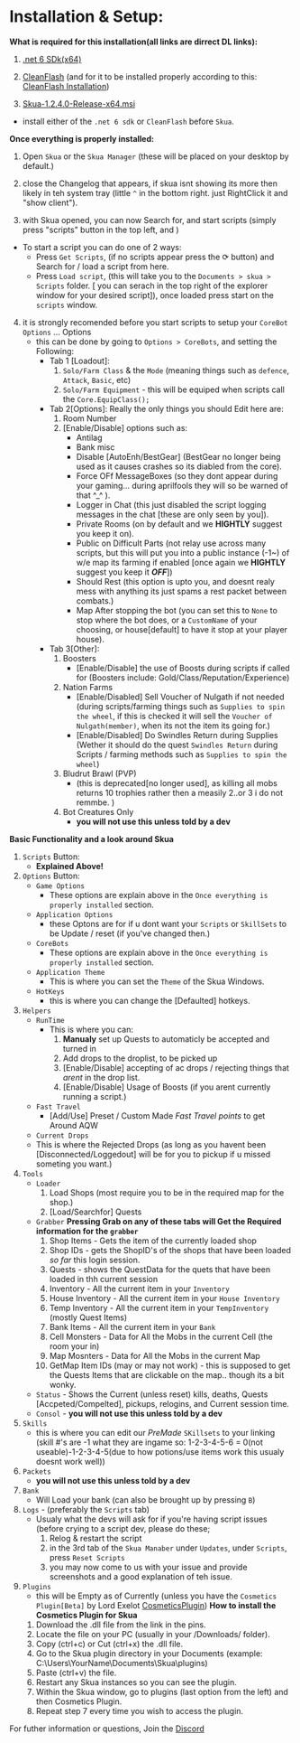 # Installation & Setup:

**What is required for this installation(all links are dirrect DL links):**
1. [.net 6 SDk(x64)](<https://dotnet.microsoft.com/en-us/download/dotnet/thank-you/sdk-6.0.420-windows-x64-installer>)

2. [CleanFlash](<https://drive.google.com/file/d/1R0KrjAyHTz6KfcAp_zsRh2Mrv25J0PbI/view>) (and for it to be installed properly according to this: [CleanFlash Installation](https://imgur.com/ztsLYZ1))

3. [Skua-1.2.4.0-Release-x64.msi](<https://github.com/BrenoHenrike/Skua/releases/download/1.2.4.0/Skua-1.2.4.0-Release-x64.msi>)

- install either of the `.net 6 sdk` or `CleanFlash` before `Skua`.

**Once everything is properly installed:**

1. Open `Skua` or the `Skua Manager` (these will be placed on your desktop by default.)

2. close the Changelog that appears, if skua isnt showing its more then likely in teh system tray (little `^` in the bottom right. just RightClick it and "show client").

3. with Skua opened, you can now Search for, and start scripts (simply press "scripts" button in the top left, and )
- To start a script you can do one of 2 ways:
    * Press `Get Scripts`, (if no scripts appear press the ⟳ button) and Search for / load a script from here.
    * Press `Load script`, (this will take you to the `Documents > skua > Scripts` folder. [ you can serach in the top right of the explorer window for your desired script]), once loaded press start on the `scripts` window.

4. it is strongly recomended before you start scripts to setup your `CoreBot Options` ... Options
    - this can be done by going to `Options > CoreBots`, and setting the Following:
        * Tab 1 [Loadout]:
            1. `Solo/Farm Class` & the `Mode` (meaning things such as `defence`, `Attack`, `Basic`, etc)
            2. `Solo/Farm Equipment` - this will be equiped when scripts call the `Core.EquipClass();`
        * Tab 2[Options]: 
            Really the only things you should Edit here are:
            1. Room Number
            2. [Enable/Disable] options such as: 
                - Antilag
                - Bank misc
                - Disable [AutoEnh/BestGear] (BestGear no longer being used as it causes crashes so its diabled from the core).
                - Force OFf MessageBoxes (so they dont appear during your gaming... during aprilfools they will so be warned of that ^_^ ).
                - Logger in Chat (this just disabled the script logging messages in the chat [these are only seen by you]).
                - Private Rooms (on by default and we **HIGHTLY** suggest you keep it on).
                - Public on Difficult Parts (not relay use across many scripts, but this will put you into a public instance (-1~) of w/e map its farming if enabled [once again we **HIGHTLY** suggest you keep it ***OFF***])
                - Should Rest (this option is upto you, and doesnt realy mess with anything its just spams a rest packet between combats.)
                - Map After stopping the bot (you can set this to `None` to stop where the bot does, or a `CustomName` of your choosing, or house[default] to have it stop at your player house).
        * Tab 3[Other]:
            1. Boosters
                - [Enable/Disable] the use of Boosts during scripts if called for (Boosters include: Gold/Class/Reputation/Experience)
            2. Nation Farms
               * [Enable/Disabled] Sell Voucher of Nulgath if not needed (during scripts/farming things such as `Supplies to spin the wheel`, if this is checked it will sell the `Voucher of Nulgath(member)`, when its not the item its going for.)
               * [Enable/Disabled] Do Swindles Return during Supplies (Wether it should do the quest `Swindles Return` during Scripts / farming methods such as `Supplies to spin the wheel`)
            3. Bludrut Brawl (PVP) 
               * (this is deprecated[no longer used], as killing all mobs returns 10 trophies rather then a measily 2..or 3 i do not remmbe. )
            4. Bot Creatures Only
               * **you will not use this unless told by a dev** 


**Basic Functionality and a look around Skua**

1. `Scripts` Button:
   - **Explained Above!**
2. `Options` Button:
    - `Game Options`
        *  These options are explain above in the `Once everything is properly installed` section.
    - `Application Options`
        * these Optons are for if u dont want your `Scripts` or `SkillSets` to be Update / reset (if you've changed then.)
    - `CoreBots`
        *  These options are explain above in the `Once everything is properly installed` section.
    - `Application Theme`
        * This is where you can set the `Theme` of the Skua Windows.
    - `HotKeys`
        * this is where you can change the [Defaulted] hotkeys.
3. `Helpers`
    - `RunTime`
      * This is where you can:
        1.  **Manualy** set up Quests to automaticly be accepted and turned in
        2.  Add drops to the droplist, to be picked up
        3. [Enable/Disable] accepting of ac drops / rejecting things that *arent* in the drop list.
        4. [Enable/Disable] Usage of Boosts (if you arent currently running a script.)
    - `Fast Travel`
      * [Add/Use] Preset / Custom Made *Fast Travel points* to get Around AQW
    - `Current Drops`
     * This is where the Rejected Drops (as long as you havent been [Disconnected/Loggedout] will be for you to pickup if u missed someting you want.)
4. `Tools`
    - `Loader`
        1. Load Shops (most require you to be in the required map for the shop.)
        2. [Load/Searchfor] Quests
    - `Grabber` **Pressing Grab on any of these tabs will Get the Required information for the `grabber`**
        1. Shop Items - Gets the item of the currently loaded shop
        2. Shop IDs - gets the ShopID's of the shops that have been loaded *so far* this login session.
        3. Quests - shows the QuestData for the quets that have been loaded in thh current session
        4. Inventory - All the current item in your `Inventory`
        5. House Inventory - All the current item in your `House Inventory`
        6. Temp Inventory - All the current item in your `TempInventory` (mostly Quest Items)
        7. Bank Items - All the current item in your `Bank`
        8. Cell Monsters - Data for All the Mobs in the current Cell (the room your in)
        9. Map Mosnters - Data for All the Mobs in the current Map
        10. GetMap Item IDs (may or may not work) - this is supposed to get the Quests Items that are clickable on the map.. though its a bit wonky.
    - `Status` - Shows the Current (unless reset) kills, deaths, Quests [Accpeted/Compelted], pickups, relogins, and Current session time.
    - `Consol` - **you will not use this unless told by a dev** 
5. `Skills`
    - this is where you can edit our *PreMade* `SKillsets` to your linking (skill #'s are -1 what they are ingame so: 1-2-3-4-5-6 = 0(not useable)-1-2-3-4-5(due to how potions/use items work this usualy doesnt work well))
6. `Packets`
    - **you will not use this unless told by a dev** 
7. `Bank`
    - Will Load your bank (can also be brought up by pressing `B`)
8. `Logs` - (preferably the `Scripts` tab)
    - Usualy what the devs will ask for if you're having script issues (before crying to a script dev, please do these; 
      1. Relog & restart the script
      2. in the 3rd tab of the `Skua Manaber` under `Updates`, under `Scripts`, press `Reset Scripts`
      3. you may now come to us with your issue and provide screenshots and a good explanation of teh issue.
9.  `Plugins`
    - this will be Empty as of Currently (unless you have the `Cosmetics Plugin[Beta]` by Lord Exelot [CosmeticsPlugin](<https://drive.google.com/file/d/1scL9o5bgaQLNZe-dRwrZbS-LOKx4jKeR/view?usp=share_link>))
    **How to install the Cosmetics Plugin for Skua**
    1. Download the .dll file from the link in the pins.
    2. Locate the file on your PC (usually in your /Downloads/ folder).
    3. Copy (ctrl+c) or Cut (ctrl+x) the .dll file.
    4. Go to the Skua plugin directory in your Documents (example: C:\Users\YourName\Documents\Skua\plugins\)
    5. Paste (ctrl+v) the file.
    6. Restart any Skua instances so you can see the plugin.
    7. Within the Skua window, go to plugins (last option from the left) and then Cosmetics Plugin.
    8. Repeat step 7 every time you wish to access the plugin.


For futher information or questions, Join the [Discord](https://discord.gg/pearlharbor)
